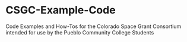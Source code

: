 # CSGC-Example-Code
Code Examples and How-Tos for the Colorado Space Grant Consortium intended for use by the Pueblo Community College Students
